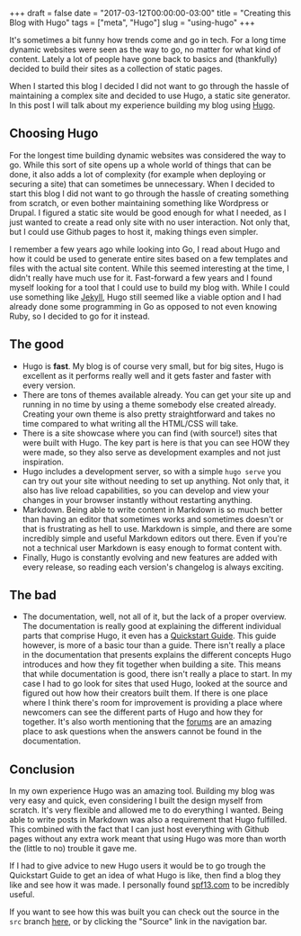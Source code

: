 +++
draft = false
date = "2017-03-12T00:00:00-03:00"
title = "Creating this Blog with Hugo"
tags = ["meta", "Hugo"]
slug = "using-hugo"
+++

It's sometimes a bit funny how trends come and go in tech.
For a long time dynamic websites were seen as the way to go, no matter
for what kind of content. Lately a lot of people have gone back to
basics and (thankfully) decided to build their sites as a collection
of static pages.

When I started this blog I decided I did not want to go through the
hassle of maintaining a complex site and decided to use Hugo, a static
site generator. In this post I will talk about my experience building
my blog using [Hugo](http://gohugo.io/).

<!--more-->

## Choosing Hugo

For the longest time building dynamic websites was considered the way
to go. While this sort of site opens up a whole world of things that
can be done, it also adds a lot of complexity
(for example when deploying or securing a site) that can sometimes
be unnecessary. When I decided to start this blog I did not want to
go through the hassle of creating something from scratch, or even
bother maintaining something like Wordpress or Drupal. I figured a static site
would be good enough for what I needed, as I just wanted to create a
read only site with no user interaction. Not only that, but I could 
use Github pages to host it, making things even simpler.

I remember a few years ago while looking into Go, I read about Hugo and how it 
could be used to generate entire sites based on a few templates and files with 
the actual site content. While this seemed interesting at the time, I
didn't really have much use for it. Fast-forward a few years and
I found myself looking for a tool that I could use to build my blog with.
While I could use something like [Jekyll](https://jekyllrb.com/), Hugo
still seemed like a viable option and I had already done some 
programming in Go as opposed to not even knowing Ruby, so I
decided to go for it instead.

## The good

* Hugo is **fast**. My blog is of course very small, but for big sites, Hugo
  is excellent as it performs really well and it gets faster and
  faster with every version.
* There are tons of themes available already. You can get your site up
  and running in no time by using a theme somebody else created already.
  Creating your own theme is also pretty straightforward and takes no time
  compared to what writing all the HTML/CSS will take.
* There is a site showcase where you can find (with source!) sites that
  were built with Hugo. The key part is here is that you can see HOW
  they were made, so they also serve as development examples and not
  just inspiration.
* Hugo includes a development server, so with a simple `hugo serve` you
  can try out your site without needing to set up anything. Not only that,
  it also has live reload capabilities, so you can develop and view your
  changes in your browser instantly without restarting anything.
* Markdown. Being able to write content in Markdown is so much better than
  having an editor that sometimes works and sometimes doesn't or that is
  frustrating as hell to use. Markdown is simple, and there are some
  incredibly simple and useful Markdown editors out there. Even if you're
  not a technical user Markdown is easy enough to format content with.
* Finally, Hugo is constantly evolving and new features are added with every
  release, so reading each version's changelog is always exciting.

## The bad

* The documentation, well, not all of it, but the lack of a proper
  overview. The documentation is really good at explaining the different
  individual parts that comprise Hugo, it even has a
  [Quickstart Guide](https://gohugo.io/overview/quickstart/).
  This guide however, is more of a basic tour than a guide. There isn't really
  a place in the documentation that presents explains the different concepts
  Hugo introduces and how they fit together when building a site. This means
  that while documentation is good, there isn't really a place
  to start. In my case I had to go look for sites that used Hugo, looked at the
  source and figured out how how their creators built them.
  If there is one place where I think there's room for improvement is
  providing a place where newcomers can see the different parts of
  Hugo and how they for together. It's also worth mentioning that
  the [forums](https://discuss.gohugo.io/) are an amazing place to ask 
  questions when the answers cannot be found in the documentation.

## Conclusion

In my own experience Hugo was an amazing tool. Building my blog was very easy 
and quick, even considering I built the design myself from scratch. It's very 
flexible and allowed me to do everything I wanted. Being able to write posts in
Markdown was also a requirement that Hugo fulfilled. This combined with the
fact that I can just host everything with Github pages without any extra work
meant that using Hugo was more than worth the (little to no) trouble it gave 
me.

If I had to give advice to new Hugo users it would be to go trough the
Quickstart Guide to get an idea of what Hugo is like, then find a blog they
like and see how it was made. I personally found
[spf13.com](https://github.com/spf13/spf13.com) to be incredibly useful.

If you want to see how this was built you can check out the source in the `src`
branch [here](https://github.com/maurodec/maurodec.github.io), or by clicking
the "Source" link in the navigation bar.
